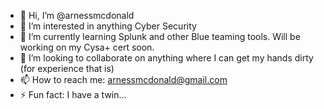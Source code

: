 - 👋 Hi, I’m @arnessmcdonald
- 👀 I’m interested in anything Cyber Security
- 🌱 I’m currently learning Splunk and other Blue teaming tools. Will be working on my Cysa+ cert soon.
- 💞️ I’m looking to collaborate on anything where I can get my hands dirty (for experience that is)
- 📫 How to reach me: arnessmcdonald@gmail.com
- ⚡ Fun fact: I have a twin...

<!---
arnessmcdonald/arnessmcdonald is a ✨ special ✨ repository because its `README.md` (this file) appears on your GitHub profile.
You can click the Preview link to take a look at your changes.
--->
